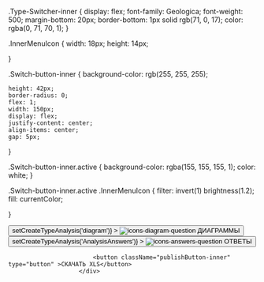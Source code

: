 .Type-Switcher-inner {
    display: flex;
    font-family: Geologica;
    font-weight: 500;
    margin-bottom: 20px;
    border-bottom: 1px solid rgb(71, 0, 17);
    color: rgba(0, 71, 70, 1);
}


.InnerMenuIcon {
    width: 18px;
    height: 14px;

}

.Switch-button-inner {
    background-color: rgb(255, 255, 255);

    height: 42px;
    border-radius: 0;
    flex: 1;
    width: 150px;
    display: flex;
    justify-content: center;
    align-items: center;
    gap: 5px;
}

.Switch-button-inner.active {
    background-color: rgba(155, 155, 155, 1);
    color: white;
}

.Switch-button-inner.active .InnerMenuIcon {
    filter: invert(1) brightness(1.2);
    fill: currentColor;


}
<div className="ButtonMenuContainer-inner">
                            <div className="Type-Switcher-inner">
                                <button className={`Switch-button-inner 
                                    ${createTypeAnalysis === 'diagram' ? 'active' : ''}`}
                                    onClick={() => setCreateTypeAnalysis('diagram')}
                                >
                                    <img src={DiagrammIcon} alt="icons-diagram-question" className="InnerMenuIcon" />
                                    ДИАГРАММЫ
                                </button>
                                <button className={`Switch-button-inner
                                    ${createTypeAnalysis === 'AnalysisAnswers' ? 'active' : ''}`}
                                    onClick={() => setCreateTypeAnalysis('AnalysisAnswers')}
                                >
                                    <img src={AnswersIcon} alt="icons-answers-question" className="InnerMenuIcon" />
                                    ОТВЕТЫ
                                </button>
                            </div>

                            <button className="publishButton-inner" type="button" >СКАЧАТЬ XLS</button>
                        </div>
